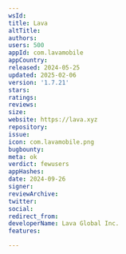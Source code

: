 ```yaml
---
wsId: 
title: Lava
altTitle: 
authors: 
users: 500
appId: com.lavamobile
appCountry: 
released: 2024-05-25
updated: 2025-02-06
version: '1.7.21'
stars: 
ratings: 
reviews: 
size: 
website: https://lava.xyz
repository: 
issue: 
icon: com.lavamobile.png
bugbounty: 
meta: ok
verdict: fewusers
appHashes: 
date: 2024-09-26
signer: 
reviewArchive: 
twitter: 
social: 
redirect_from: 
developerName: Lava Global Inc.
features: 

---
```


